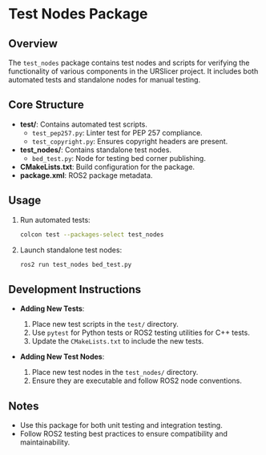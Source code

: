 # Test Nodes Package

## Overview

The `test_nodes` package contains test nodes and scripts for verifying the functionality of various components in the URSlicer project. It includes both automated tests and standalone nodes for manual testing.

## Core Structure

- **test/**: Contains automated test scripts.
  - `test_pep257.py`: Linter test for PEP 257 compliance.
  - `test_copyright.py`: Ensures copyright headers are present.
- **test_nodes/**: Contains standalone test nodes.
  - `bed_test.py`: Node for testing bed corner publishing.
- **CMakeLists.txt**: Build configuration for the package.
- **package.xml**: ROS2 package metadata.

## Usage

1. Run automated tests:
   ```bash
   colcon test --packages-select test_nodes
   ```

2. Launch standalone test nodes:
   ```bash
   ros2 run test_nodes bed_test.py
   ```

## Development Instructions

- **Adding New Tests**:
  1. Place new test scripts in the `test/` directory.
  2. Use `pytest` for Python tests or ROS2 testing utilities for C++ tests.
  3. Update the `CMakeLists.txt` to include the new tests.

- **Adding New Test Nodes**:
  1. Place new test nodes in the `test_nodes/` directory.
  2. Ensure they are executable and follow ROS2 node conventions.

## Notes

- Use this package for both unit testing and integration testing.
- Follow ROS2 testing best practices to ensure compatibility and maintainability.
